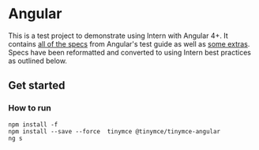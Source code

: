 # Angular

This is a test project to demonstrate using Intern with Angular 4+. It contains [all of the specs](https://angular.io/generated/live-examples/testing/app-specs.eplnkr.html) from Angular's test guide as well as [some extras](https://angular.io/generated/live-examples/testing/bag-specs.eplnkr.html). Specs have been reformatted and converted to using Intern best practices as outlined below.

## Get started

### How to run

```shell
npm install -f
npm install --save --force  tinymce @tinymce/tinymce-angular
ng s
```
